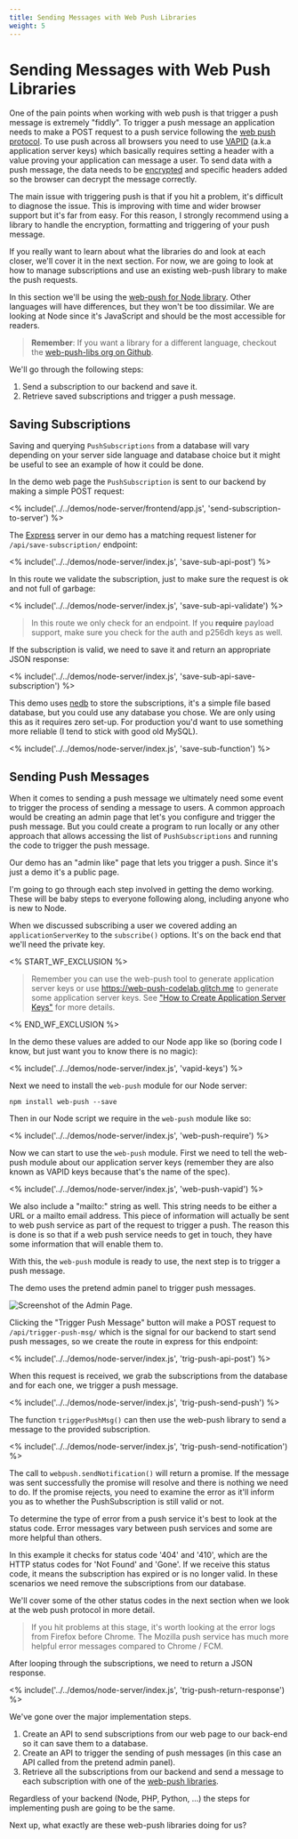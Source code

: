 ```yaml
---
title: Sending Messages with Web Push Libraries
weight: 5
---
```


# Sending Messages with Web Push Libraries

One of the pain points when working with web push is that trigger a push message is extremely "fiddly". To trigger a push message an application needs to make a POST request to a push service following the [web push protocol](https://tools.ietf.org/html/draft-ietf-webpush-protocol). To use push across all browsers you need to use [VAPID](https://tools.ietf.org/html/draft-thomson-webpush-vapid) (a.k.a application server keys) which basically requires setting a header with a value proving your application can message a user. To send data with a push message, the data needs to be [encrypted](https://tools.ietf.org/html/draft-ietf-webpush-encryption) and specific headers added so the browser can decrypt the message correctly.

The main issue with triggering push is that if you hit a problem, it's difficult to diagnose the issue. This is improving with time and wider browser support but it's far from easy. For this reason, I strongly recommend using a library to handle the encryption, formatting and triggering of your push message.

If you really want to learn about what the libraries do and look at each closer, we'll cover it in the next section. For now, we are going to look at how to manage subscriptions and use an existing web-push library to make the push requests.

In this section we'll be using the [ web-push for Node library](https://github.com/web-push-libs/web-push). Other languages will have differences, but they won't be too dissimilar. We are looking at Node since it's JavaScript and should be the most accessible for readers.

> **Remember**: If you want a library for a different language, checkout the [web-push-libs org on Github](https://github.com/web-push-libs/).

We'll go through the following steps:

1. Send a subscription to our backend and save it.
1. Retrieve saved subscriptions and trigger a push message.

## Saving Subscriptions

Saving and querying `PushSubscriptions` from a database will vary depending on
your server side language and database choice but it might be useful to see
an example of how it could be done.

In the demo web page the `PushSubscription` is sent to our backend by making a simple POST request:

<% include('../../demos/node-server/frontend/app.js', 'send-subscription-to-server') %>

The [Express](http://expressjs.com/) server in our demo has a matching request listener for `/api/save-subscription/` endpoint:

<% include('../../demos/node-server/index.js', 'save-sub-api-post') %>

In this route we validate the subscription, just to make sure the request is ok and not full of garbage:

<% include('../../demos/node-server/index.js', 'save-sub-api-validate') %>

> In this route we only check for an endpoint. If you **require** payload support, make sure you check for the auth and p256dh keys as well.

If the subscription is valid, we need to save it and return an appropriate
JSON response:

<% include('../../demos/node-server/index.js', 'save-sub-api-save-subscription') %>

This demo uses [nedb](https://github.com/louischatriot/nedb) to store the subscriptions, it's a simple file based database, but you could use any database you chose. We are only using this as it requires zero set-up. For production you'd want to use something more reliable (I tend to stick with good old MySQL).

<% include('../../demos/node-server/index.js', 'save-sub-function') %>

## Sending Push Messages

When it comes to sending a push message we ultimately need some event to trigger the process of sending a message to users. A common approach would be creating an admin page that let's you configure and trigger the push message. But you could create a program to run locally or any other approach that allows accessing the list of `PushSubscriptions` and running the code to trigger the push message.

Our demo has an "admin like" page that lets you trigger a push. Since it's just a demo it's a public page.

I'm going to go through each step involved in getting the demo working. These will be baby steps to everyone following along, including anyone who is new to Node.

When we discussed subscribing a user we covered adding an `applicationServerKey` to the `subscribe()` options. It's on the back end that we'll need the private key.

<% START_WF_EXCLUSION %>

> Remember you can use the web-push tool to generate application server keys or use https://web-push-codelab.glitch.me to generate some application server keys. See ["How to Create Application Server Keys"](/chapter-02/01-subscribing-a-user/#how-to-create-application-server-keys) for more details.

<% END_WF_EXCLUSION %>

In the demo these values are added to our Node app like so (boring code I know, but just want you to know there is no magic):

<% include('../../demos/node-server/index.js', 'vapid-keys') %>

Next we need to install the `web-push` module for our Node server:

    npm install web-push --save

Then in our Node script we require in the `web-push` module
like so:

<% include('../../demos/node-server/index.js', 'web-push-require') %>

Now we can start to use the `web-push` module. First we need to tell the web-push module about our application server keys (remember they are also known as VAPID keys because that's the name of the spec).

<% include('../../demos/node-server/index.js', 'web-push-vapid') %>

We also include a "mailto:" string as well. This string needs to be either a URL or a mailto email address. This piece of information will actually be sent to web push service as part of the request to trigger a push. The reason this is done is so that if a web push service needs to get in touch, they have some information that will enable them to.

With this, the `web-push` module is ready to use, the next step is to trigger a push message.

The demo uses the pretend admin panel to trigger push messages.

![Screenshot of the Admin Page.](/images/demo-admin-page.png)

Clicking the "Trigger Push Message" button will make a POST request to `/api/trigger-push-msg/` which is the signal for our backend to start send push messages, so we create the route in express for this endpoint:

<% include('../../demos/node-server/index.js', 'trig-push-api-post') %>

When this request is received, we grab the subscriptions from the database and
for each one, we trigger a push message.

<% include('../../demos/node-server/index.js', 'trig-push-send-push') %>

The function `triggerPushMsg()` can then use the web-push library to send a message to the provided subscription.

<% include('../../demos/node-server/index.js', 'trig-push-send-notification') %>

The call to `webpush.sendNotification()` will return a promise. If the message was sent successfully the promise will resolve and there is nothing we need to do. If the promise rejects, you need to examine the error as it'll inform you as to whether the PushSubscription is still valid or not.

To determine the type of error from a push service it's best to look at the status code. Error messages vary between push services and some are more helpful than others.

In this example it checks for status code '404' and '410', which are the HTTP status codes for 'Not Found' and 'Gone'. If we receive this status code, it means the subscription has expired or is no longer valid. In these scenarios we need remove the subscriptions from our database.

We'll cover some of the other status codes in the next section when we look at the web push protocol in more detail.

> If you hit problems at this stage, it's worth looking at the error logs from Firefox before Chrome. The Mozilla push service has much more helpful error messages compared to Chrome / FCM.

After looping through the subscriptions, we need to return a JSON response.

<% include('../../demos/node-server/index.js', 'trig-push-return-response') %>

We've gone over the major implementation steps.

1. Create an API to send subscriptions from our web page to our back-end so it can save them to a database.
1. Create an API to trigger the sending of push messages (in this case an API called from the pretend admin panel).
1. Retrieve all the subscriptions from our backend and send a message to each subscription with one of the [web-push libraries](https://github.com/web-push-libs/).

Regardless of your backend (Node, PHP, Python, ...) the steps for implementing push are going to be the same.

Next up, what exactly are these web-push libraries doing for us?
